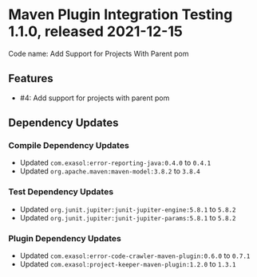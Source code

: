 # Maven Plugin Integration Testing 1.1.0, released 2021-12-15

Code name: Add Support for Projects With Parent pom

## Features

* #4: Add support for projects with parent pom

## Dependency Updates

### Compile Dependency Updates

* Updated `com.exasol:error-reporting-java:0.4.0` to `0.4.1`
* Updated `org.apache.maven:maven-model:3.8.2` to `3.8.4`

### Test Dependency Updates

* Updated `org.junit.jupiter:junit-jupiter-engine:5.8.1` to `5.8.2`
* Updated `org.junit.jupiter:junit-jupiter-params:5.8.1` to `5.8.2`

### Plugin Dependency Updates

* Updated `com.exasol:error-code-crawler-maven-plugin:0.6.0` to `0.7.1`
* Updated `com.exasol:project-keeper-maven-plugin:1.2.0` to `1.3.1`
